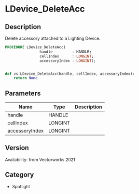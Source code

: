 # LDevice_DeleteAcc

## Description
Delete accessory attached to a Lighting Device.

```pascal
PROCEDURE LDevice_DeleteAcc(
				handle         : HANDLE;
				cellIndex      : LONGINT;
				accessoryIndex : LONGINT);
```

```python

def vs.LDevice_DeleteAcc(handle, cellIndex, accessoryIndex):
    return None
```

## Parameters
|Name|Type|Description|
|---|---|---|
|handle|HANDLE||
|cellIndex|LONGINT||
|accessoryIndex|LONGINT||

## Version
Availability: from Vectorworks 2021
## Category
* Spotlight

